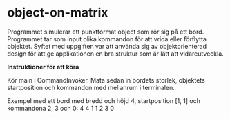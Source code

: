 # object-on-matrix

Programmet simulerar ett punktformat object som rör sig på ett bord. Programmet tar som input olika kommandon för att vrida eller förflytta objektet. Syftet med uppgiften var att använda sig av objektorienterad design för att ge applikationen en bra struktur som är lätt att vidareutveckla.

**Instruktioner för att köra**

Kör main i CommandInvoker. Mata sedan in bordets storlek, objektets startposition och kommandon med mellanrum i terminalen.

Exempel med ett bord med bredd och höjd 4, startposition [1, 1] och kommandona 2, 3 och 0: 4 4 1 1 2 3 0
